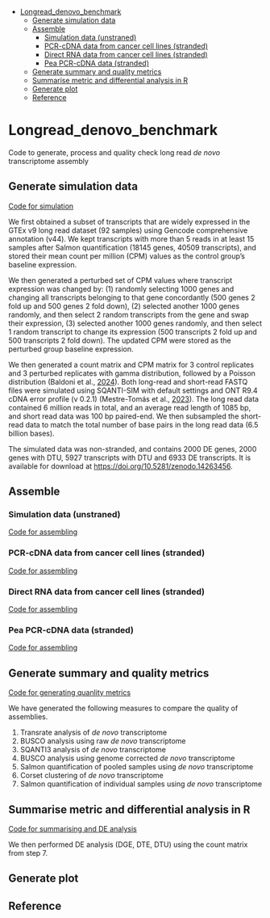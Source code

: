- [Longread\_denovo\_benchmark](#longread_denovo_benchmark)
  - [Generate simulation data](#generate-simulation-data)
  - [Assemble](#assemble)
    - [Simulation data (unstraned)](#simulation-data-unstraned)
    - [PCR-cDNA data from cancer cell lines (stranded)](#pcr-cdna-data-from-cancer-cell-lines-stranded)
    - [Direct RNA data from cancer cell lines (stranded)](#direct-rna-data-from-cancer-cell-lines-stranded)
    - [Pea PCR-cDNA data (stranded)](#pea-pcr-cdna-data-stranded)
  - [Generate summary and quality metrics](#generate-summary-and-quality-metrics)
  - [Summarise metric and differential analysis in R](#summarise-metric-and-differential-analysis-in-r)
  - [Generate plot](#generate-plot)
  - [Reference](#reference)


# Longread_denovo_benchmark
Code to generate, process and quality check long read *de novo* transcriptome assembly

## Generate simulation data
[Code for simulation](simulation/)

We first obtained a subset of transcripts that are widely expressed in the GTEx v9 long read dataset (92 samples) using Gencode comprehensive annotation (v44). We kept transcripts with more than 5 reads in at least 15 samples after Salmon quantification (18145 genes, 40509 transcripts), and stored their mean count per million (CPM) values as the control group’s baseline expression. 

We then generated a perturbed set of CPM values where transcript expression was changed by: (1) randomly selecting 1000 genes and changing all transcripts belonging to that gene concordantly (500 genes 2 fold up and 500 genes 2 fold down), (2) selected another 1000 genes randomly, and then select 2 random transcripts from the gene and swap their expression, (3) selected another 1000 genes randomly, and then select 1 random transcript to change its expression (500 transcripts 2 fold up and 500 transcripts 2 fold down). The updated CPM were stored as the perturbed group baseline expression. 

We then generated a count matrix and CPM matrix for 3 control replicates and 3 perturbed replicates with gamma distribution, followed by a Poisson distribution (Baldoni et al., [2024](https://doi.org/10.1093/nar/gkad1167)). Both long-read and short-read FASTQ files were simulated using SQANTI-SIM with default settings and ONT R9.4 cDNA error profile (v 0.2.1) (Mestre-Tomás et al., [2023](https://doi.org/10.1186/s13059-023-03127-0)). The long read data contained 6 million reads in total, and an average read length of 1085 bp, and short read data was 100 bp paired-end. We then subsampled the short-read data to match the total number of base pairs in the long read data (6.5 billion bases). 

The simulated data was non-stranded, and contains 2000 DE genes, 2000 genes with DTU, 5927 transcripts with DTU and 6933 DE transcripts. It is available for download at https://doi.org/10.5281/zenodo.14263456.  


## Assemble 

### Simulation data (unstraned)
[Code for assembling](assemble/simulation/)

### PCR-cDNA data from cancer cell lines (stranded)
[Code for assembling](assemble/pcr_cdna/)

### Direct RNA data from cancer cell lines (stranded)
[Code for assembling](assemble/drna/)

### Pea PCR-cDNA data (stranded)
[Code for assembling](assemble/pea/)

## Generate summary and quality metrics
[Code for generating quanlity metrics](qc/)

We have generated the following measures to compare the quality of assemblies.
1. Transrate analysis of *de novo* transcriptome
2. BUSCO analysis using raw *de novo* transcriptome
3. SQANTI3 analysis of *de novo* transcriptome
4. BUSCO analysis using genome corrected *de novo* transcriptome
5. Salmon quantification of pooled samples using *de novo* transcriptome
6. Corset clustering of *de novo* transcriptome
7. Salmon quantification of individual samples using *de novo* transcriptome

## Summarise metric and differential analysis in R
[Code for summarising and DE analysis](R/)

We then performed DE analysis (DGE, DTE, DTU) using the count matrix from step 7.

## Generate plot

## Reference

